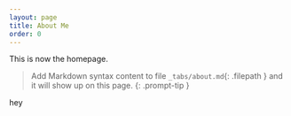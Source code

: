 ```yaml
---
layout: page
title: About Me
order: 0
---
```


This is now the homepage.

> Add Markdown syntax content to file `_tabs/about.md`{: .filepath } and it will show up on this page.
{: .prompt-tip }

hey
